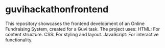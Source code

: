 # guvihackathonfrontend
This repository showcases the frontend development of an Online Fundraising System, created for a Guvi task. The project uses:  HTML: For content structure. CSS: For styling and layout. JavaScript: For interactive functionality.
